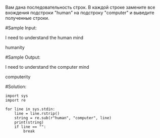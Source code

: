 Вам дана последовательность строк.
В каждой строке замените все вхождения подстроки "human" на подстроку "computer"﻿ и выведите полученные строки.

#Sample Input:

I need to understand the human mind

humanity

#Sample Output:

I need to understand the computer mind

computerity

#Solution:

```
import sys
import re

for line in sys.stdin:
    line = line.rstrip()
    string = re.sub(r"human", "computer", line)
    print(string)
    if line == "":
        break
```